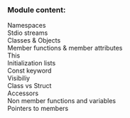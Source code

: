 <h3>Module content: </h3>
Namespaces <br>
Stdio streams <br>
Classes & Objects<br>
Member functions & member attributes<br>
This<br>
Initialization lists<br>
Const keyword<br>
Visibiliy<br>
Class vs Struct<br>
Accessors<br>
Non member functions and variables<br>
Pointers to members<br>
